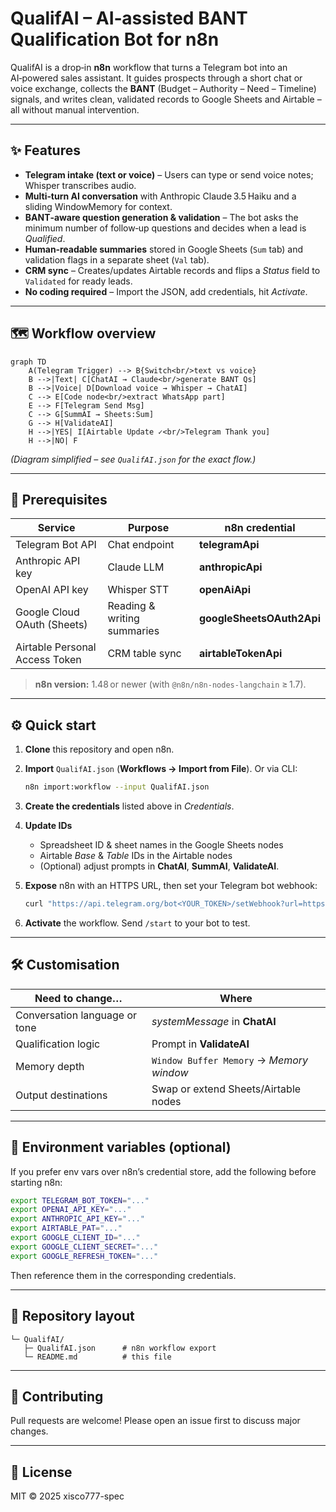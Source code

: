 # QualifAI – AI‑assisted BANT Qualification Bot for n8n

QualifAI is a drop‑in **n8n** workflow that turns a Telegram bot into an AI‑powered sales assistant.
It guides prospects through a short chat or voice exchange, collects the **BANT** (Budget – Authority – Need – Timeline) signals, and writes clean, validated records to Google Sheets and Airtable – all without manual intervention.

---

## ✨ Features

* **Telegram intake (text or voice)** – Users can type or send voice notes; Whisper transcribes audio.
* **Multi‑turn AI conversation** with Anthropic Claude 3.5 Haiku and a sliding WindowMemory for context.
* **BANT‑aware question generation & validation** – The bot asks the minimum number of follow‑up questions and decides when a lead is *Qualified*.
* **Human‑readable summaries** stored in Google Sheets (`Sum` tab) and validation flags in a separate sheet (`Val` tab).
* **CRM sync** – Creates/updates Airtable records and flips a *Status* field to `Validated` for ready leads.
* **No coding required** – Import the JSON, add credentials, hit *Activate*.

---

## 🗺️ Workflow overview

```mermaid
graph TD
    A(Telegram Trigger) --> B{Switch<br/>text vs voice}
    B -->|Text| C[ChatAI → Claude<br/>generate BANT Qs]
    B -->|Voice| D[Download voice → Whisper → ChatAI]
    C --> E[Code node<br/>extract WhatsApp part]
    E --> F[Telegram Send Msg]
    C --> G[SummAI → Sheets:Sum]
    G --> H[ValidateAI]
    H -->|YES| I[Airtable Update ✓<br/>Telegram Thank you]
    H -->|NO| F
```

*(Diagram simplified – see `QualifAI.json` for the exact flow.)*

---

## 🚦 Prerequisites

| Service                        | Purpose                     | n8n credential            |
| ------------------------------ | --------------------------- | ------------------------- |
| Telegram Bot API               | Chat endpoint               | **telegramApi**           |
| Anthropic API key              | Claude LLM                  | **anthropicApi**          |
| OpenAI API key                 | Whisper STT                 | **openAiApi**             |
| Google Cloud OAuth (Sheets)    | Reading & writing summaries | **googleSheetsOAuth2Api** |
| Airtable Personal Access Token | CRM table sync              | **airtableTokenApi**      |

> **n8n version:** 1.48 or newer (with `@n8n/n8n-nodes-langchain` ≥ 1.7).

---

## ⚙️ Quick start

1. **Clone** this repository and open n8n.
2. **Import** `QualifAI.json` (**Workflows → Import from File**).
   Or via CLI:

   ```bash
   n8n import:workflow --input QualifAI.json
   ```
3. **Create the credentials** listed above in *Credentials*.
4. **Update IDs**

   * Spreadsheet ID & sheet names in the Google Sheets nodes
   * Airtable *Base* & *Table* IDs in the Airtable nodes
   * (Optional) adjust prompts in **ChatAI**, **SummAI**, **ValidateAI**.
5. **Expose** n8n with an HTTPS URL, then set your Telegram bot webhook:

   ```bash
   curl "https://api.telegram.org/bot<YOUR_TOKEN>/setWebhook?url=https://<your-domain>/webhook/telegram"
   ```
6. **Activate** the workflow. Send `/start` to your bot to test.

---

## 🛠️ Customisation

| Need to change…               | Where                                    |
| ----------------------------- | ---------------------------------------- |
| Conversation language or tone | *systemMessage* in **ChatAI**            |
| Qualification logic           | Prompt in **ValidateAI**                 |
| Memory depth                  | `Window Buffer Memory` → *Memory window* |
| Output destinations           | Swap or extend Sheets/Airtable nodes     |

---

## 🧩 Environment variables (optional)

If you prefer env vars over n8n’s credential store, add the following before starting n8n:

```bash
export TELEGRAM_BOT_TOKEN="..."
export OPENAI_API_KEY="..."
export ANTHROPIC_API_KEY="..."
export AIRTABLE_PAT="..."
export GOOGLE_CLIENT_ID="..."
export GOOGLE_CLIENT_SECRET="..."
export GOOGLE_REFRESH_TOKEN="..."
```

Then reference them in the corresponding credentials.

---

## 📂 Repository layout

```
└─ QualifAI/
   ├─ QualifAI.json      # n8n workflow export
   └─ README.md          # this file
```

---

## 🤝 Contributing

Pull requests are welcome! Please open an issue first to discuss major changes.

---

## 📝 License

MIT © 2025 xisco777-spec
